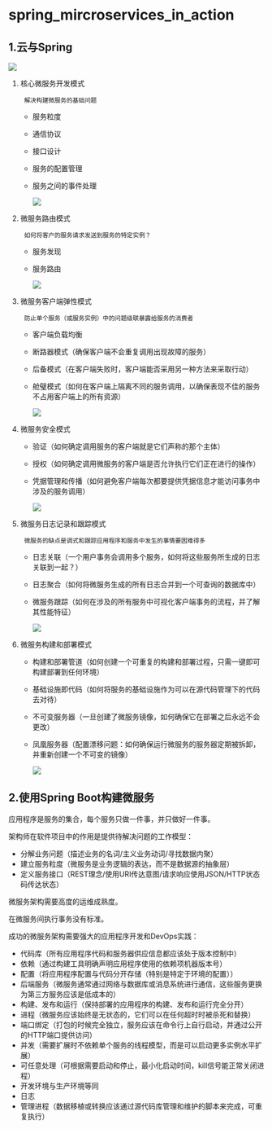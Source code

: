 # spring_mircroservices_in_action

## 1.云与Spring

![](./resources/P-1-14.png)

1. 核心微服务开发模式

        解决构建微服务的基础问题

    - 服务粒度
    - 通信协议
    - 接口设计
    - 服务的配置管理
    - 服务之间的事件处理

        ![](./resources/P-1-08.png)

2. 微服务路由模式

        如何将客户的服务请求发送到服务的特定实例？
    
    - 服务发现
    - 服务路由

        ![](./resources/P-1-09.png)

3. 微服务客户端弹性模式

        防止单个服务（或服务实例）中的问题级联暴露给服务的消费者

    - 客户端负载均衡
    - 断路器模式（确保客户端不会重复调用出现故障的服务）
    - 后备模式（在客户端失败时，客户端能否采用另一种方法来采取行动）
    - 舱璧模式（如何在客户端上隔离不同的服务调用，以确保表现不佳的服务不占用客户端上的所有资源）

        ![](./resources/P-1-10.png)

4. 微服务安全模式

    - 验证（如何确定调用服务的客户端就是它们声称的那个主体）
    - 授权（如何确定调用微服务的客户端是否允许执行它们正在进行的操作）
    - 凭据管理和传播（如何避免客户端每次都要提供凭据信息才能访问事务中涉及的服务调用）

        ![](./resources/P-1-11.png)

5. 微服务日志记录和跟踪模式

        微服务的缺点是调式和跟踪应用程序和服务中发生的事情要困难得多
        
    - 日志关联（一个用户事务会调用多个服务，如何将这些服务所生成的日志关联到一起？）
    - 日志聚合（如何将微服务生成的所有日志合并到一个可查询的数据库中）
    - 微服务跟踪（如何在涉及的所有服务中可视化客户端事务的流程，并了解其性能特征）

        ![](./resources/P-1-12.png)

6. 微服务构建和部署模式

    - 构建和部署管道（如何创建一个可重复的构建和部署过程，只需一键即可构建部署到任何环境）
    - 基础设施即代码（如何将服务的基础设施作为可以在源代码管理下的代码去对待）
    - 不可变服务器（一旦创建了微服务镜像，如何确保它在部署之后永远不会更改）
    - 凤凰服务器（配置漂移问题：如何确保运行微服务的服务器定期被拆卸，并重新创建一个不可变的镜像）

        ![](./resources/P-1-13.png)

## 2.使用Spring Boot构建微服务

应用程序是服务的集合，每个服务只做一件事，并只做好一件事。

架构师在软件项目中的作用是提供待解决问题的工作模型：
- 分解业务问题（描述业务的名词/主义业务动词/寻找数据内聚）
- 建立服务粒度（微服务是业务逻辑的表达，而不是数据源的抽象层）
- 定义服务接口（REST理念/使用URI传达意图/请求响应使用JSON/HTTP状态码传达状态）

微服务架构需要高度的运维成熟度。

在微服务间执行事务没有标准。

成功的微服务架构需要强大的应用程序开发和DevOps实践：
- 代码库（所有应用程序代码和服务器供应信息都应该处于版本控制中）
- 依赖（通过构建工具明确声明应用程序使用的依赖项机器版本号）
- 配置（将应用程序配置与代码分开存储（特别是特定于环境的配置））
- 后端服务（微服务通常通过网络与数据库或消息系统进行通信，这些服务更换为第三方服务应该是低成本的）
- 构建、发布和运行（保持部署的应用程序的构建、发布和运行完全分开）
- 进程（微服务应该始终是无状态的，它们可以在任何超时时被杀死和替换）
- 端口绑定（打包的时候完全独立，服务应该在命令行上自行启动，并通过公开的HTTP端口提供访问）
- 并发（需要扩展时不依赖单个服务的线程模型，而是可以启动更多实例水平扩展）
- 可任意处理（可根据需要启动和停止，最小化启动时间，kill信号能正常关闭进程）
- 开发环境与生产环境等同
- 日志
- 管理进程（数据移植或转换应该通过源代码库管理和维护的脚本来完成，可重复执行）

